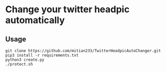 # Change your twitter headpic automatically

## Usage

```shell
git clone https://github.com/mitian233/TwitterHeadpicAutoChanger.git
pip3 install -r requirements.txt
python3 create.py
./protect.sh
```